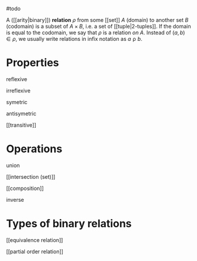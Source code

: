#todo 

A ([[arity|binary]]) **relation** $\rho$ from some [[set]] $A$ (domain) to another set $B$ (codomain) is a subset of $A \times B$, i.e. a set of [[tuple|2-tuples]]. If the domain is equal to the codomain, we say that $\rho$ is a relation *on* $A$. Instead of $(a, b) \in \rho$, we usually write relations in infix notation as $a \mathrel\rho b$.


# Properties

reflexive

irreflexive

symetric

antisymetric

[[transitive]]



# Operations

union

[[intersection (set)]]

[[composition]]

inverse




# Types of binary relations

[[equivalence relation]]

[[partial order relation]]
